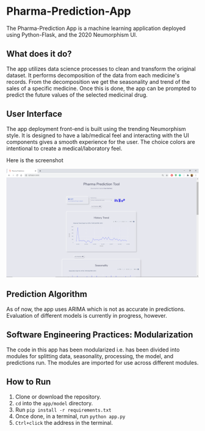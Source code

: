 # Pharma-Prediction-App

The Pharma-Prediction App is a machine learning application deployed using Python-Flask, and the 2020 Neumorphism UI. 


## What does it do?
The app utilizes data science processes to clean and transform the original dataset. It performs decomposition of the data from each medicine's records. From the decomposition we 
get the seasonality and trend of the sales of a specific medicine. Once this is done, the app can be prompted to predict the future values of the selected medicinal drug.

## User Interface
The app deployment front-end is built using the trending Neumorphism style. It is designed to have a lab/medical feel and interacting with the UI components gives a smooth experience for the user.
The choice colors are intentional to create a medical/laboratory feel.

Here is the screenshot

![screenshot](screenshot.png)

## Prediction Algorithm
As of now, the app uses ARIMA which is not as accurate in predictions. Evaluation of different models is currently in progress, however.

## Software Engineering Practices: Modularization
The code in this app has been modularized i.e. has been divided into modules for splitting data, seasonality, processing, the model, and predictions run. The modules are imported for use across different modules.

## How to Run
  1. Clone or download the repository.
  2. `cd` into the `app/model` directory.
  3. Run `pip install -r requirements.txt`
  4. Once done, in a terminal, run `python app.py`
  5. `Ctrl+click` the address in the terminal.
  
